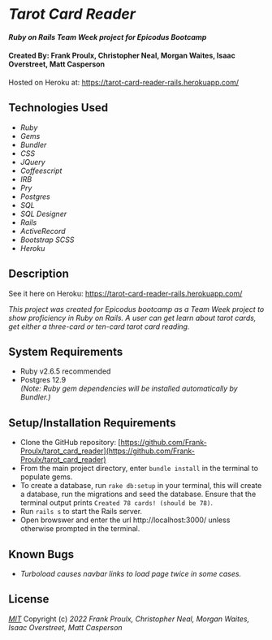 # _Tarot Card Reader_

#### _Ruby on Rails Team Week project for Epicodus Bootcamp_

#### Created By: **Frank Proulx, Christopher Neal, Morgan Waites, Isaac Overstreet, Matt Casperson**

Hosted on Heroku at: https://tarot-card-reader-rails.herokuapp.com/ 

## Technologies Used

* _Ruby_
* _Gems_
* _Bundler_
* _CSS_
* _JQuery_
* _Coffeescript_
* _IRB_
* _Pry_
* _Postgres_
* _SQL_
* _SQL Designer_
* _Rails_
* _ActiveRecord_
* _Bootstrap SCSS_
* _Heroku_

## Description

See it here on Heroku:
https://tarot-card-reader-rails.herokuapp.com/

_This project was created for Epicodus bootcamp as a Team Week project to show proficiency in Ruby on Rails. A user can get learn about tarot cards, get either a three-card or ten-card tarot card reading._

## System Requirements

* Ruby v2.6.5 recommended
* Postgres 12.9  
_(Note: Ruby gem dependencies will be installed automatically by Bundler.)_

## Setup/Installation Requirements

* Clone the GitHub repository: [https://github.com/Frank-Proulx/tarot_card_reader](https://github.com/Frank-Proulx/tarot_card_reader)
* From the main project directory, enter `bundle install` in the terminal to populate gems.
* To create a database, run `rake db:setup` in your terminal, this will create a database, run the migrations and seed the database. Ensure that the terminal output prints `Created 78 cards! (should be 78)`.
* Run `rails s` to start the Rails server.
* Open browswer and enter the url http://localhost:3000/ unless otherwise prompted in the terminal.

## Known Bugs

* _Turboload causes navbar links to load page twice in some cases._

## License

_[MIT](https://opensource.org/licenses/MIT)_
Copyright (c) _2022_ _Frank Proulx, Christopher Neal, Morgan Waites, Isaac Overstreet, Matt Casperson_
